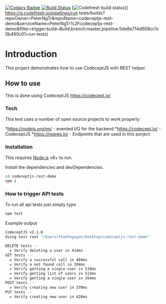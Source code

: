 [![Codacy Badge](https://api.codacy.com/project/badge/Grade/bb3182c5d5014093be06ffbd4bf7eb6f)](https://www.codacy.com/manual/PeterNgTr/codeceptjs-rest-demo?utm_source=github.com&amp;utm_medium=referral&amp;utm_content=PeterNgTr/codeceptjs-rest-demo&amp;utm_campaign=Badge_Grade) [![Build Status](https://travis-ci.org/PeterNgTr/codeceptjs-rest-demo.svg?branch=master)](https://travis-ci.org/PeterNgTr/codeceptjs-rest-demo) [![Codefresh build status]( https://g.codefresh.io/api/badges/pipeline/peterngtr/codeceptjs-rest-demo%2Frun%20tests?branch=master&key=eyJhbGciOiJIUzI1NiJ9.NWQ3MGQyM2FlYjI1NmUwNWY0YmIxMGJm.MkIjlyFpgSMJUMUhGVgUc_ysyVxAdsWyoR4YktKRpK4&type=cf-1)]( https://g.codefresh.io/pipelines/run tests/builds?repoOwner=PeterNgTr&repoName=codeceptjs-rest-demo&serviceName=PeterNgTr%2Fcodeceptjs-rest-demo&filter=trigger:build~Build;branch:master;pipeline:5de8e714d608cc1c0b490c01~run tests)

# Introduction
This project demonstrates how to use CodeceptJS with REST helper.

## How to use
This is done using CodeceptJS <https://codecept.io/>

### Tech
This test uses a number of open source projects to work properly:

*<https://nodejs.org/en/> - evented I/O for the backend
*<https://codecept.io/> - CodeceptJS
*<https://reqres.in/> - Endpoints that are used in this porject

### Installation
This requires [Node.js](https://nodejs.org/) v8+ to run.

Install the dependencies and devDependencies.

```sh
cd codeceptjs-rest-demo
npm i
```

### How to trigger API tests
To run all api tests just simply type

```sh
npm test
```

Example output
```sh
CodeceptJS v2.1.0
Using test root "/Users/thanhnguyen/Desktop/codeceptjs-rest-demo"

DELETE tests --
  ✔ Verify deleting a user in 414ms
GET tests --
  ✔ Verify a successful call in 404ms
  ✔ Verify a not found call in 204ms
  ✔ Verify getting a single user in 510ms
  ✔ Verify getting list of users in 513ms
  ✔ Verify getting a single user in 354ms
POST tests --
  ✔ Verify creating new user in 370ms
PUT tests --
  ✔ Verify creating new user in 426ms
```
